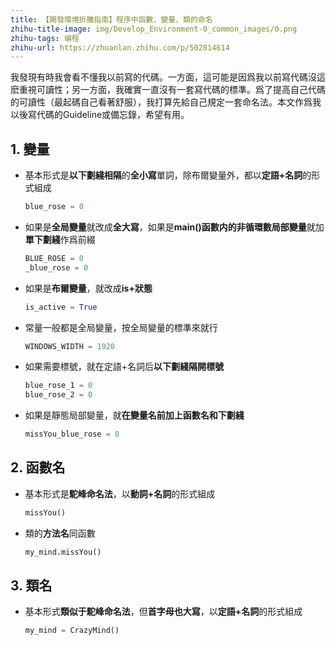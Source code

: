 ```yaml
---
title: 【開發環境折騰指南】程序中函數、變量、類的命名
zhihu-title-image: img/Develop_Environment-0_common_images/0.png
zhihu-tags: 编程
zhihu-url: https://zhuanlan.zhihu.com/p/502814614
---
```

我發現有時我會看不懂我以前寫的代碼。一方面，這可能是因爲我以前寫代碼沒這麽重視可讀性；另一方面，我確實一直沒有一套寫代碼的標準。爲了提高自己代碼的可讀性（最起碼自己看著舒服），我打算先給自己規定一套命名法。本文作爲我以後寫代碼的Guideline或備忘錄，希望有用。

## 1. 變量

- 基本形式是**以下劃綫相隔**的**全小寫**單詞，除布爾變量外，都以**定語+名詞**的形式組成
    ```python
    blue_rose = 0
    ```
- 如果是**全局變量**就改成**全大寫**，如果是**main()**函數内的**非循環數局部變量**就加 **單下劃綫**作爲前綴
    ```python
    BLUE_ROSE = 0
    _blue_rose = 0
    ```
- 如果是**布爾變量**，就改成**is+狀態**
    ```python
    is_active = True
    ```
- 常量一般都是全局變量，按全局變量的標準來就行
    ```python
    WINDOWS_WIDTH = 1920
    ```
- 如果需要標號，就在定語+名詞后**以下劃綫隔開標號**
    ```python
    blue_rose_1 = 0
    blue_rose_2 = 0
    ```
- 如果是靜態局部變量，就**在變量名前加上函數名和下劃綫**
    ```python
    missYou_blue_rose = 0
    ```

## 2. 函數名

- 基本形式是**駝峰命名法**，以**動詞+名詞**的形式組成
    ```python
    missYou()
    ```
- 類的**方法名**同函數
    ```python
    my_mind.missYou()
    ```

## 3. 類名

- 基本形式**類似于駝峰命名法**，但**首字母也大寫**，以**定語+名詞**的形式組成
    ```python
    my_mind = CrazyMind()
    ```